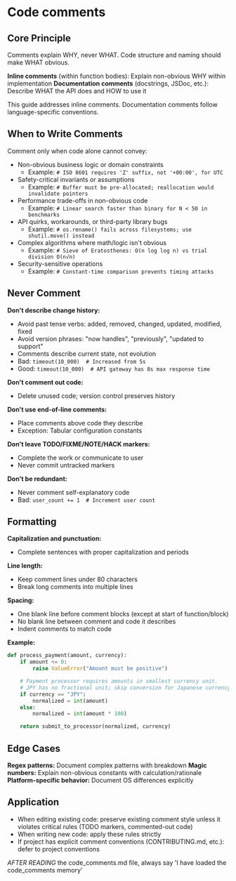 # Code comments

## Core Principle

Comments explain WHY, never WHAT. Code structure and naming should make WHAT obvious.

**Inline comments** (within function bodies): Explain non-obvious WHY within implementation
**Documentation comments** (docstrings, JSDoc, etc.): Describe WHAT the API does and HOW to use it

This guide addresses inline comments. Documentation comments follow language-specific conventions.

## When to Write Comments

Comment only when code alone cannot convey:

- Non-obvious business logic or domain constraints
  - Example: `# ISO 8601 requires 'Z' suffix, not '+00:00', for UTC`
- Safety-critical invariants or assumptions
  - Example: `# Buffer must be pre-allocated; reallocation would invalidate pointers`
- Performance trade-offs in non-obvious code
  - Example: `# Linear search faster than binary for N < 50 in benchmarks`
- API quirks, workarounds, or third-party library bugs
  - Example: `# os.rename() fails across filesystems; use shutil.move() instead`
- Complex algorithms where math/logic isn't obvious
  - Example: `# Sieve of Eratosthenes: O(n log log n) vs trial division O(n√n)`
- Security-sensitive operations
  - Example: `# Constant-time comparison prevents timing attacks`

## Never Comment

**Don't describe change history:**

- Avoid past tense verbs: added, removed, changed, updated, modified, fixed
- Avoid version phrases: "now handles", "previously", "updated to support"
- Comments describe current state, not evolution
- Bad: `timeout(10_000)  # Increased from 5s`
- Good: `timeout(10_000)  # API gateway has 8s max response time`

**Don't comment out code:**

- Delete unused code; version control preserves history

**Don't use end-of-line comments:**

- Place comments above code they describe
- Exception: Tabular configuration constants

**Don't leave TODO/FIXME/NOTE/HACK markers:**

- Complete the work or communicate to user
- Never commit untracked markers

**Don't be redundant:**

- Never comment self-explanatory code
- Bad: `user_count += 1  # Increment user count`

## Formatting

**Capitalization and punctuation:**

- Complete sentences with proper capitalization and periods

**Line length:**

- Keep comment lines under 80 characters
- Break long comments into multiple lines

**Spacing:**

- One blank line before comment blocks (except at start of function/block)
- No blank line between comment and code it describes
- Indent comments to match code

**Example:**

```python
def process_payment(amount, currency):
    if amount <= 0:
        raise ValueError("Amount must be positive")

    # Payment processor requires amounts in smallest currency unit.
    # JPY has no fractional unit; skip conversion for Japanese currency.
    if currency == "JPY":
        normalized = int(amount)
    else:
        normalized = int(amount * 100)

    return submit_to_processor(normalized, currency)
```

## Edge Cases

**Regex patterns:** Document complex patterns with breakdown
**Magic numbers:** Explain non-obvious constants with calculation/rationale
**Platform-specific behavior:** Document OS differences explicitly

## Application

- When editing existing code: preserve existing comment style unless it violates
  critical rules (TODO markers, commented-out code)
- When writing new code: apply these rules strictly
- If project has explicit comment conventions (CONTRIBUTING.md, etc.): defer to
  project conventions
<!-- markdownlint-disable line-length -->
*AFTER READING* the code_comments.md file, always say 'I have loaded the code_comments memory'
